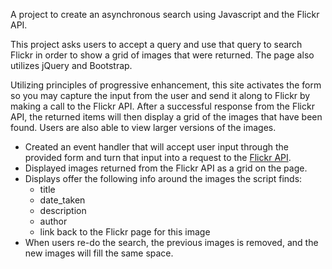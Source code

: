 A project to create an asynchronous search using Javascript and the Flickr API.

This project asks users to accept a query and use that query to
search Flickr in order to show a grid of images that were returned. The page also utilizes jQuery and Bootstrap.

Utilizing principles of progressive enhancement, this site activates the form so
you may capture the input from the user and send it along to Flickr by making
a call to the Flickr API. After a successful response from the Flickr API, the returned items will
then display a grid of the images that have been found. Users are also able to view larger
versions of the images.

* Created an event handler that will accept user input through the provided form and turn that input into a request to the [Flickr API](https://www.flickr.com/services/api/).
* Displayed images returned from the Flickr API as a grid on the page.
* Displays offer the following info around the images the script finds:
    * title
    * date_taken
    * description
    * author
    * link back to the Flickr page for this image
* When users re-do the search, the previous images is removed, and the new images will fill the same space.

